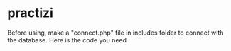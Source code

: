 # practizi

Before using, make a "connect.php" file in includes folder to connect with the database.
Here is the code you need
